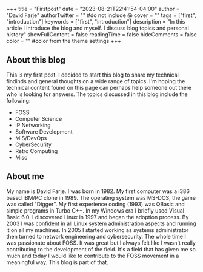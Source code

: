 +++
title = "Firstpost"
date = "2023-08-21T22:41:54-04:00"
author = "David Farje"
authorTwitter = "" #do not include @
cover = ""
tags = ["first", "introduction"]
keywords = ["first", "introduction"]
description = "In this article I introduce the blog and myself.  I discuss blog topics and personal history"
showFullContent = false
readingTime = false
hideComments = false
color = "" #color from the theme settings
+++

## About this blog

This is my first post.  I decided to start this blog to share my technical findinds and general thoughts on a wide range of topics. I'm hoping the technical content found on this page can perhaps help someone out there who is looking for answers. The topics discussed in this blog include the following:

- FOSS 
- Computer Science
- IP Networking
- Software Development
- MIS/DevOps
- CyberSecurity
- Retro Computing
- Misc

## About me
My name is David Farje. I was born in 1982. My first computer was a i386 based IBM/PC clone in 1989.  The operating system was MS-DOS, the game was called "Digger".  My first experience coding (1993) was QBasic and simple programs in Turbo C++. In my Windows era I briefly used Visual Basic 6.0. I discovered Linux in 1997 and began the adoption process. By 2003 I was confident in all Linux system administration aspects and running it on all my machines.  In 2005 I  started working as systems administrator then turned to network engineering and cybersecurity. The whole time I was passionate about FOSS.  It was great but I always felt like I wasn't really contributing to the development of the field.  It's a field that has given me so much and today I would like to contribute to the FOSS movement in a meaningful way.  This blog is part of that.

